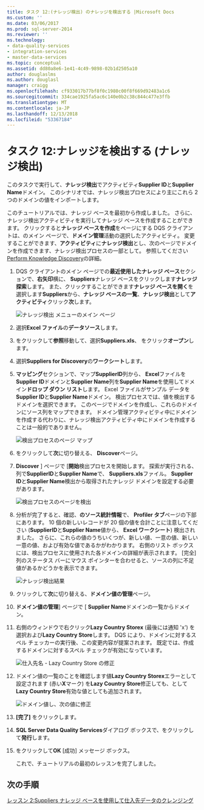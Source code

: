 ```yaml
---
title: タスク 12:(ナレッジ検出) のナレッジを検出する |Microsoft Docs
ms.custom: ''
ms.date: 03/06/2017
ms.prod: sql-server-2014
ms.reviewer: ''
ms.technology:
- data-quality-services
- integration-services
- master-data-services
ms.topic: conceptual
ms.assetid: dd80a8e6-1e41-4c49-9898-02b1d2505a10
author: douglaslms
ms.author: douglasl
manager: craigg
ms.openlocfilehash: cf933017b77bf8f0c1980c00f8f669d92483a1c6
ms.sourcegitcommit: 334cae1925fa5ac6c140e0b2c38c844c477e3ffb
ms.translationtype: MT
ms.contentlocale: ja-JP
ms.lasthandoff: 12/13/2018
ms.locfileid: "53367184"
---
```

# <a name="task-12-discovering-knowledge-knowledge-discovery"></a>タスク 12:ナレッジを検出する (ナレッジ検出)
  このタスクで実行して、**ナレッジ検出**でアクティビティ**Supplier ID**と**Supplier Name**ドメイン。 このシナリオでは、ナレッジ検出プロセスにより主にこれら 2 つのドメインの値をインポートします。  
  
 このチュートリアルでは、ナレッジ ベースを最初から作成しました。 さらに、ナレッジ検出アクティビティを実行してナレッジ ベースを作成することができます。 クリックすると**ナレッジ ベースを作成**をページにする DQS クライアントは、のメイン ページで、**ドメイン管理**活動の選択したアクティビティ。 変更することができます、**アクティビティ**に**ナレッジ検出**とし、次のページでドメインを作成できます、ナレッジ検出プロセスの一部として。 参照してください[Perform Knowledge Discovery](https://msdn.microsoft.com/library/hh510398.aspx)の詳細。  
  
1.  DQS クライアントのメイン ページでの**最近使用したナレッジ ベース**セクションで、**右矢印**横に、 **Suppliers**ナレッジ ベースをクリックします**ナレッジ探索**します。 また、クリックすることができます**ナレッジ ベースを開く**を選択します**Suppliers**から、**ナレッジ ベースの一覧**、**ナレッジ検出**として**アクティビティ**クリック**次**します。  
  
     ![ナレッジ検出 メニューのメイン ページ](../../2014/tutorials/media/et-discoveringknowledge-01.jpg "ナレッジ検出 メニューのメイン ページ")  
  
2.  選択**Excel ファイル**の**データソース**します。  
  
3.  をクリックして**参照**移動して、選択**Suppliers.xls**、 をクリック**オープン**します。  
  
4.  選択**Suppliers for Discovery**の**ワークシート**します。  
  
5.  **マッピング**セクションで、マップ**SupplierID**列から、 **Excel**ファイルを**Supplier ID**ドメインと**Supplier Name**列を**Supplier Name**を使用してドメイン**ドロップ ダウン リスト**します。 Excel ファイルがサンプル データを**Supplier ID**と**Supplier Name**ドメイン。 検出プロセスでは、値を検出するドメインを選択できます。 このページでドメインを作成し、これらのドメインにソース列をマップできます。 ドメイン管理アクティビティ中にドメインを作成する代わりに、ナレッジ検出アクティビティ中にドメインを作成することは一般的でありません。  
  
     ![検出プロセスのページ マップ](../../2014/tutorials/media/et-discoveringknowledge-02.jpg "検出プロセスのページのマップ")  
  
6.  をクリックして**次**に切り替える、 **Discover**ページ。  
  
7.  **Discover** ] ページで [**開始**検出プロセスを開始します。 探索が実行される、列で**SupplierID**と**Supplier Name**で、 **Suppliers.xls**ファイル。 **Supplier ID**と**Supplier Name**検出から取得されたナレッジ ドメインを設定する必要があります。  
  
     ![検出プロセスのページを検出](../../2014/tutorials/media/et-discoveringknowledge-03.jpg "検出プロセスのページを検出")  
  
8.  分析が完了すると、確認、**のソース統計情報**で、 **Profiler タブ**ページの下部にあります。 10 個の新しいレコードが 20 個の値を合計ことに注意してください (**SupplierID**と**Supplier Name**値から、 **Excel ワークシート**) 検出されました。 さらに、これらの値のうちいくつが、新しい値、一意の値、新しい一意の値、および有効な値であるかがわかります。 右側のリスト ボックスには、検出プロセスに使用された各ドメインの詳細が表示されます。 [完全] 列のステータス バーにマウス ポインターを合わせると、ソースの列に不足値があるかどうかを表示できます。  
  
     ![ナレッジ検出結果](../../2014/tutorials/media/et-discoveringknowledge-04.jpg "ナレッジ検出の結果")  
  
9. クリックして**次**に切り替える、**ドメイン値の管理**ページ。  
  
10. **ドメイン値の管理**] ページで [ **Supplier Name**ドメインの一覧からドメイン。  
  
11. 右側のウィンドウで右クリック**Lazy Country Storex** (最後には通知 'x') を選択および**Lazy Country Store**します。 DQS により、ドメインに対するスペル チェッカーの実行後、この変更内容が提案されます。 既定では、作成するドメインに対するスペル チェックが有効になっています。  
  
     ![仕入先名 - Lazy Country Store の修正](../../2014/tutorials/media/et-discoveringknowledge-05.jpg "仕入先名 - Lazy Country Store を修正")  
  
12. ドメイン値の一覧のことを確認します値**Lazy Country Storex**エラーとして設定されます (赤い**X**マーク) を**Lazy Country Store**修正しても、として**Lazy Country Store**有効な値としても追加されます。  
  
     ![ドメイン値し、次の値に修正](../../2014/tutorials/media/et-discoveringknowledge-06.jpg "ドメイン値し、次の値に修正")  
  
13. **[完了]** をクリックします。  
  
14.  **SQL Server Data Quality Services**ダイアログ ボックスで、をクリックして**発行**します。  
  
15. をクリックして**OK** [成功] メッセージ ボックス。  
  
     これで、チュートリアルの最初のレッスンを完了しました。  
  
## <a name="next-step"></a>次の手順  
 [レッスン 2:Suppliers ナレッジ ベースを使用して仕入先データのクレンジング](../../2014/tutorials/lesson-2-cleansing-supplier-data-using-the-suppliers-knowledge-base.md)  
  
  
